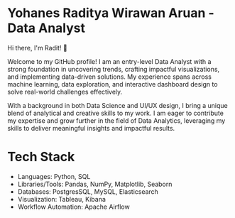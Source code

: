 # Yohanes Raditya Wirawan Aruan - Data Analyst 

Hi there, I'm Radit! 👋

Welcome to my GitHub profile!
I am an entry-level Data Analyst with a strong foundation in uncovering trends, crafting impactful visualizations, and implementing data-driven solutions. 
My experience spans across machine learning, data exploration, and interactive dashboard design to solve real-world challenges effectively.

With a background in both Data Science and UI/UX design, I bring a unique blend of analytical and creative skills to my work. 
I am eager to contribute my expertise and grow further in the field of Data Analytics, leveraging my skills to deliver meaningful insights and impactful results.


# Tech  Stack

 - Languages: Python, SQL
 - Libraries/Tools: Pandas, NumPy, Matplotlib, Seaborn
 - Databases: PostgresSQL, MySQL, Elasticsearch
 - Visualization: Tableau, Kibana
 - Workflow Automation: Apache Airflow

<!--
**radityaaruan/radityaaruan** is a ✨ _special_ ✨ repository because its `README.md` (this file) appears on your GitHub profile.

Here are some ideas to get you started:

- 🔭 I’m currently working on ...
- 🌱 I’m currently learning ...
- 👯 I’m looking to collaborate on ...
- 🤔 I’m looking for help with ...
- 💬 Ask me about ...
- 📫 How to reach me: ...
- 😄 Pronouns: ...
- ⚡ Fun fact: ...
-->
